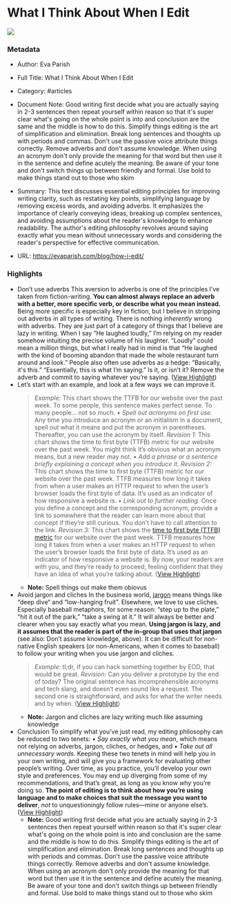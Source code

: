 # What I Think About When I Edit

![](http://static1.squarespace.com/static/5ae09a4dc258b4491ba760e3/5b65c24370a6adef3be3c89e/5d0ba6c71b9e0500014435be/1606232011199/hope-house-press-leather-diary-studio-127595-unsplash.jpg?format=1500w)

### Metadata

- Author: Eva Parish
- Full Title: What I Think About When I Edit
- Category: #articles
- Document Note: Good writing first decide what you are actually saying in 2-3 sentences then repeat yourself within reason so that it's super clear what's going on the whole point is into and conclusion are the same and the middle is how to do this.  Simplify things editing is the art of simplification and elimination.  Break long sentences and thoughts up with periods and commas.  Don't use the passive voice attribute things correctly. Remove adverbs and don't assume knowledge.  When using an acronym don't only provide the meaning for that word but then use it in the sentence and define acutely the meaning.  Be aware of your tone and don't switch things up between friendly and formal.  Use bold to make things stand out to those who skim 
- Summary: This text discusses essential editing principles for improving writing clarity, such as restating key points, simplifying language by removing excess words, and avoiding adverbs. It emphasizes the importance of clearly conveying ideas, breaking up complex sentences, and avoiding assumptions about the reader's knowledge to enhance readability. The author's editing philosophy revolves around saying exactly what you mean without unnecessary words and considering the reader's perspective for effective communication. 

- URL: https://evaparish.com/blog/how-i-edit/

### Highlights

- Don’t use adverbs
  This aversion to adverbs is one of the principles I’ve taken from fiction-writing.
  **You can almost always replace an adverb with a better, more specific verb, or describe what you mean instead.** Being more specific is especially key in fiction, but I believe in stripping out adverbs in all types of writing.
  There is nothing *inherently* wrong with adverbs. They are just part of a category of things that I believe are lazy in writing. When I say “He laughed loudly,” I’m relying on my reader somehow intuiting the precise volume of his laughter. “Loudly” could mean a million things, but what I really had in mind is that “He laughed with the kind of booming abandon that made the whole restaurant turn around and look.”
  People also often use adverbs as a hedge: “Basically, it's this.” “Essentially, this is what I’m saying.” Is it, or isn’t it? Remove the adverb and commit to saying whatever you’re saying. ([View Highlight](https://read.readwise.io/read/01hvfd4ph0869gd57y4eq4ppsm))
- Let’s start with an example, and look at a few ways we can improve it.
  > *Example:* This chart shows the TTFB for our website over the past week.
  To some people, this sentence makes perfect sense. To many people… not so much.
  • *Spell out acronyms on first use.* Any time you introduce an acronym or an initialism in a document, spell out what it means and put the acronym in parentheses. Thereafter, you can use the acronym by itself.
  > *Revision 1:* This chart shows the time to first byte (TTFB) metric for our website over the past week.
  You might think it’s obvious what an acronym means, but a new reader may not.
  • *Add a phrase or a sentence briefly explaining a concept when you introduce it.*
  > *Revision 2:* This chart shows the time to first byte (TTFB) metric for our website over the past week. TTFB measures how long it takes from when a user makes an HTTP request to when the user’s browser loads the first byte of data. It’s used as an indicator of how responsive a website is.
  • *Link out to further reading.* Once you define a concept and the corresponding acronym, provide a link to somewhere that the reader can learn more about that concept if they’re still curious. You don’t have to call attention to the link.
  > *Revision 3:* This chart shows the [time to first byte (TTFB) metric](https://en.wikipedia.org/wiki/Time_to_first_byte) for our website over the past week. TTFB measures how long it takes from when a user makes an HTTP request to when the user’s browser loads the first byte of data. It’s used as an indicator of how responsive a website is.
  By now, your readers are with you, and they’re ready to proceed, feeling confident that they have an idea of what you’re talking about. ([View Highlight](https://read.readwise.io/read/01hvfdbgs2snfpk2je6s2p09rq))
    - **Note:** Spell things out make them obiovus
- Avoid jargon and cliches
  In the business world, [jargon](https://www.grantthornton.com/-/media/content-page-files/press-releases/2018/Jargon-Index-2018.ashx?la=en) means things like “deep dive“ and “low-hanging fruit”. Elsewhere, we love to use cliches. Especially baseball metaphors, for some reason: “step up to the plate,” “hit it out of the park,” “take a swing at it.”
  It will always be better and clearer when you say exactly what you mean. **Using jargon is lazy, and it assumes that the reader is part of the in-group that uses that jargon** (see also: Don’t assume knowledge, above). It can be difficult for non-native English speakers (or non-Americans, when it comes to baseball) to follow your writing when you use jargon and cliches.
  > *Example:* tl;dr, if you can hack something together by EOD, that would be great.
  > *Revision:* Can you deliver a prototype by the end of today?
  The original sentence has incomprehensible acronyms and tech slang, and doesn’t even sound like a request. The second one is straightforward, and asks for what the writer needs and by when. ([View Highlight](https://read.readwise.io/read/01hvfd9ynt8v1txndbc9m7qqqd))
    - **Note:** Jargon and cliches are lazy writing much like assuming knowledge
- Conclusion
  To simplify what you’ve just read, my editing philosophy can be reduced to two tenets:
  • *Say exactly what you mean*, which means not relying on adverbs, jargon, cliches, or hedges, and
  • *Take out all unnecessary words*.
  Keeping these two tenets in mind will help you in your own writing, and will give you a framework for evaluating other people’s writing. Over time, as you practice, you’ll develop your own style and preferences. You may end up diverging from some of my recommendations, and that’s great, as long as you know *why* you’re doing so. **The point of editing is to think about how you’re using language and to make choices that suit the message you want to deliver**, *not* to unquestioningly follow rules—mine or anyone else’s. ([View Highlight](https://read.readwise.io/read/01hvfdeyysqwtr94dkhxtbvpbm))
    - **Note:** Good writing first decide what you are actually saying in 2-3 sentences then repeat yourself within reason so that it's super clear what's going on the whole point is into and conclusion are the same and the middle is how to do this. Simplify things editing is the art of simplification and elimination. Break long sentences and thoughts up with periods and commas. Don't use the passive voice attribute things correctly. Remove adverbs and don't assume knowledge. When using an acronym don't only provide the meaning for that word but then use it in the sentence and define acutely the meaning. Be aware of your tone and don't switch things up between friendly and formal. Use bold to make things stand out to those who skim
